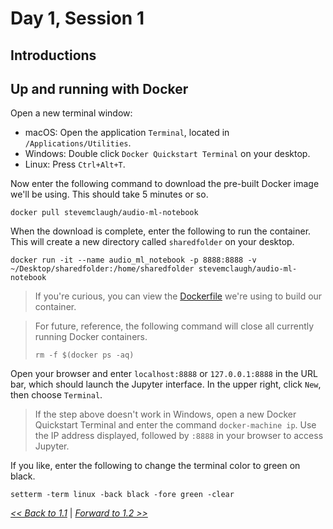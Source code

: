 # Day 1, Session 1

<!--(9:30–9:50)-->
## Introductions

<!--
Ask:
    - what brought you to sound
    - favorite radio show/archival audio item -- whether it's a recording or a collection, or a radio show that sort of made you who you are
-->

<!--(9:50–10:05)-->
## Up and running with Docker

Open a new terminal window:

- macOS: Open the application `Terminal`, located in `/Applications/Utilities`.
- Windows: Double click `Docker Quickstart Terminal` on your desktop.
- Linux: Press `Ctrl+Alt+T`.


Now enter the following command to download the pre-built Docker image we'll be using. This should take 5 minutes or so.

```
docker pull stevemclaugh/audio-ml-notebook
```

When the download is complete, enter the following to run the container. This will create a new directory called `sharedfolder` on your desktop.

```
docker run -it --name audio_ml_notebook -p 8888:8888 -v ~/Desktop/sharedfolder:/home/sharedfolder stevemclaugh/audio-ml-notebook
```

> If you're curious, you can view the [Dockerfile](https://github.com/stevemclaugh/audio-ml-notebook/blob/master/Dockerfile) we're using to build our container.

>For future, reference, the following command will close all currently running Docker containers.
>```
>rm -f $(docker ps -aq)
>```

Open your browser and enter `localhost:8888` or `127.0.0.1:8888` in the URL bar, which should launch the Jupyter interface. In the upper right, click `New`, then choose `Terminal`.

> If the step above doesn't work in Windows, open a new Docker Quickstart Terminal and enter the command `docker-machine ip`. Use the IP address displayed, followed by `:8888` in your browser to access Jupyter.

If you like, enter the following to change the terminal color to green on black.

```
setterm -term linux -back black -fore green -clear
```

 <!--(9:50–10:00) Opening comments -->

<!--

### What this course isn't
- a course on statistics
- a course on signal processing
- an course on programming/Python
- a course on state-of-the-art ML techniques

### What this course focuses on
- finding, combining, and modifying existing tools
- understanding sound as data
- the limits and possibilities of machine learning for sound collections

My philosophy: play and screwing around is a good way to learn

Don't be discouraged. Think of it as a puzzle

Just Goole the error code. If you find yourself getting actually angry, like emotional -- just get up and make a cup of tea. Or come back to it tomorrow.






### Advice at the outset
- Curb your expectations. Don't expect quick results.
 - Frustration is natural. Push through it.




You don't need to understand every single last detail to do useful/interesting things

   But that means you need to be humble


Borrowing and stealing are ok
- both code and audio

The way librarians work and the way tenure-track research faculty work are very different. Every musicologist and ethnomusicologist on the planet (practically) has an enormous collection of illegally acquired music.


It takes a little work every day over the course of years.
- This is an introduction.


Giving you pristine notebooks is too mindless.


There's learning in copying and pasting.

I didn't make intentional mistakes, but I'm sure I made mistakes. When they come up, let's consider fixing the part of the learning process.





We have 20-some hours this week. If I can show you 20 tools in that time and give you some code you can take home and use for your own purposes, I think it'll be time well spent.


We're walking through a lot of pre-written code snippets, but you should take the opportunity to make tweaks and experiment. And ask questions along the way!



If I make a mistake, just pipe up and correct me. I've spent a lot of time working on this stuff, but I hesitate to call myself an expert. In the ideal case, I hope we can all learn from each other here.



The machine won't answer questions for you. It can suggest directions (help you sift), and it can help support arguments you're already making.


ML is a huge field, and we're just going to scratch the surface.


Audio ML is really hard. And it can be really tedious. And it may or may not solve the kinds of problems you want to solve in your work.

Teaching an ML algorithm is like training a child ...
- This discussion includes audio quality: recordings on street, cassette dubs, etc.



But we're going to learn a lot of good stuff about how to think about sound and how to manage and manipulate collections of digital audio files.


Some of the things we're going to do this week are in a way pretty easy, even trivial. But ... baby steps. Everybody starts somewhere.




-->



[*<< Back to 1.1*](1.1.md) | [*Forward to 1.2 >>*](1.2.md)

